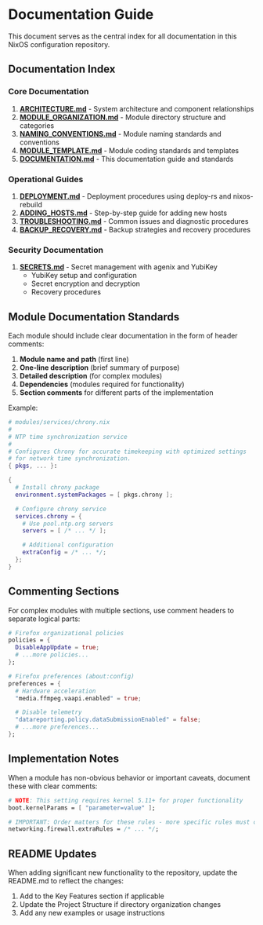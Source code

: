 # Documentation Guide

This document serves as the central index for all documentation in this NixOS configuration repository.

## Documentation Index

### Core Documentation

1. **[ARCHITECTURE.md](./ARCHITECTURE.md)** - System architecture and component relationships
2. **[MODULE_ORGANIZATION.md](./MODULE_ORGANIZATION.md)** - Module directory structure and categories
3. **[NAMING_CONVENTIONS.md](./NAMING_CONVENTIONS.md)** - Module naming standards and conventions
4. **[MODULE_TEMPLATE.md](./MODULE_TEMPLATE.md)** - Module coding standards and templates
5. **[DOCUMENTATION.md](./DOCUMENTATION.md)** - This documentation guide and standards

### Operational Guides

1. **[DEPLOYMENT.md](./DEPLOYMENT.md)** - Deployment procedures using deploy-rs and nixos-rebuild
2. **[ADDING_HOSTS.md](./ADDING_HOSTS.md)** - Step-by-step guide for adding new hosts
3. **[TROUBLESHOOTING.md](./TROUBLESHOOTING.md)** - Common issues and diagnostic procedures
4. **[BACKUP_RECOVERY.md](./BACKUP_RECOVERY.md)** - Backup strategies and recovery procedures

### Security Documentation

1. **[SECRETS.md](./SECRETS.md)** - Secret management with agenix and YubiKey
   - YubiKey setup and configuration
   - Secret encryption and decryption
   - Recovery procedures

## Module Documentation Standards

Each module should include clear documentation in the form of header comments:

1. **Module name and path** (first line)
2. **One-line description** (brief summary of purpose)
3. **Detailed description** (for complex modules)
4. **Dependencies** (modules required for functionality)
5. **Section comments** for different parts of the implementation

Example:
```nix
# modules/services/chrony.nix
#
# NTP time synchronization service
#
# Configures Chrony for accurate timekeeping with optimized settings
# for network time synchronization.
{ pkgs, ... }:

{
  # Install chrony package
  environment.systemPackages = [ pkgs.chrony ];

  # Configure chrony service
  services.chrony = {
    # Use pool.ntp.org servers
    servers = [ /* ... */ ];

    # Additional configuration
    extraConfig = /* ... */;
  };
}
```

## Commenting Sections

For complex modules with multiple sections, use comment headers to separate logical parts:

```nix
# Firefox organizational policies
policies = {
  DisableAppUpdate = true;
  # ...more policies...
};

# Firefox preferences (about:config)
preferences = {
  # Hardware acceleration
  "media.ffmpeg.vaapi.enabled" = true;

  # Disable telemetry
  "datareporting.policy.dataSubmissionEnabled" = false;
  # ...more preferences...
};
```

## Implementation Notes

When a module has non-obvious behavior or important caveats, document these with clear comments:

```nix
# NOTE: This setting requires kernel 5.11+ for proper functionality
boot.kernelParams = [ "parameter=value" ];

# IMPORTANT: Order matters for these rules - more specific rules must come first
networking.firewall.extraRules = /* ... */;
```

## README Updates

When adding significant new functionality to the repository, update the README.md to reflect the changes:

1. Add to the Key Features section if applicable
2. Update the Project Structure if directory organization changes
3. Add any new examples or usage instructions
